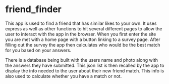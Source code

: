# friend_finder
This app is used to find a friend that has similar likes to your own. It uses express as well as other functions to hit several different pages to allow the user to interact with the app in the browser. When you first enter the site you are met with a home page with a button linking to a survey page. After filling out the survey the app then calculates who would be the best match for you based on your answers.  

There is a database being built with the users name and photo along with the answers they have submitted. This json list is then recalled by the app to display the info needed to the user about their new friend match. This info is also used to calculate whether you have a match or not. 
